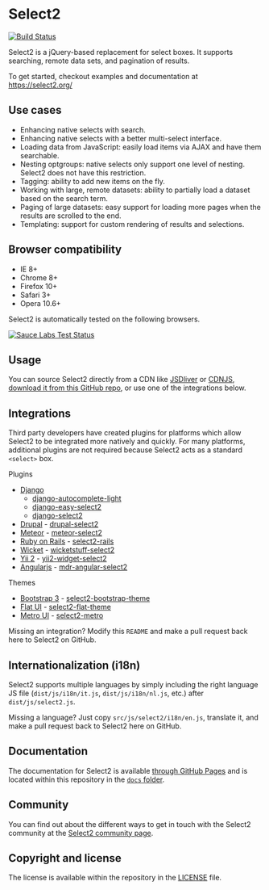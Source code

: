 Select2
=======
[![Build Status][travis-ci-image]][travis-ci-status]

Select2 is a jQuery-based replacement for select boxes. It supports searching,
remote data sets, and pagination of results.

To get started, checkout examples and documentation at
https://select2.org/

Use cases
---------
* Enhancing native selects with search.
* Enhancing native selects with a better multi-select interface.
* Loading data from JavaScript: easily load items via AJAX and have them
  searchable.
* Nesting optgroups: native selects only support one level of nesting. Select2
  does not have this restriction.
* Tagging: ability to add new items on the fly.
* Working with large, remote datasets: ability to partially load a dataset based
  on the search term.
* Paging of large datasets: easy support for loading more pages when the results
  are scrolled to the end.
* Templating: support for custom rendering of results and selections.

Browser compatibility
---------------------
* IE 8+
* Chrome 8+
* Firefox 10+
* Safari 3+
* Opera 10.6+

Select2 is automatically tested on the following browsers.

[![Sauce Labs Test Status][saucelabs-matrix]][saucelabs-status]

Usage
-----
You can source Select2 directly from a CDN like [JSDliver][jsdelivr] or
[CDNJS][cdnjs], [download it from this GitHub repo][releases], or use one of
the integrations below.

Integrations
------------
Third party developers have created plugins for platforms which allow Select2 to be integrated more natively and quickly. For many platforms, additional plugins are not required because Select2 acts as a standard `<select>` box.

Plugins

* [Django]
  - [django-autocomplete-light]
  - [django-easy-select2]
  - [django-select2]
* [Drupal] - [drupal-select2]
* [Meteor] - [meteor-select2]
* [Ruby on Rails][ruby-on-rails] - [select2-rails]
* [Wicket] - [wicketstuff-select2]
* [Yii 2][yii2] - [yii2-widget-select2]
* [Angularjs][angularjs] - [mdr-angular-select2]

Themes

- [Bootstrap 3][bootstrap3] - [select2-bootstrap-theme]
- [Flat UI][flat-ui] - [select2-flat-theme]
- [Metro UI][metro-ui] - [select2-metro]

Missing an integration? Modify this `README` and make a pull request back here to Select2 on GitHub.

Internationalization (i18n)
---------------------------
Select2 supports multiple languages by simply including the right language JS
file (`dist/js/i18n/it.js`, `dist/js/i18n/nl.js`, etc.) after
`dist/js/select2.js`.

Missing a language? Just copy `src/js/select2/i18n/en.js`, translate it, and
make a pull request back to Select2 here on GitHub.

Documentation
-------------
The documentation for Select2 is available
[through GitHub Pages][documentation] and is located within this repository
in the [`docs` folder][documentation-folder].

Community
---------
You can find out about the different ways to get in touch with the Select2
community at the [Select2 community page][community].

Copyright and license
---------------------
The license is available within the repository in the [LICENSE][license] file.

[cdnjs]: http://www.cdnjs.com/libraries/select2
[community]: https://select2.org/getting-help
[documentation]: https://select2.org
[documentation-folder]: https://github.com/select2/select2/tree/master/docs
[freenode]: https://freenode.net/
[jsdelivr]: http://www.jsdelivr.com/#!select2
[license]: LICENSE.md
[releases]: https://github.com/select2/select2/releases
[saucelabs-matrix]: https://saucelabs.com/browser-matrix/select2.svg
[saucelabs-status]: https://saucelabs.com/u/select2
[travis-ci-image]: https://img.shields.io/travis/select2/select2/master.svg
[travis-ci-status]: https://travis-ci.org/select2/select2

[bootstrap3]: https://getbootstrap.com/
[django]: https://www.djangoproject.com/
[django-autocomplete-light]: https://github.com/yourlabs/django-autocomplete-light
[django-easy-select2]: https://github.com/asyncee/django-easy-select2
[django-select2]: https://github.com/applegrew/django-select2
[drupal]: https://www.drupal.org/
[drupal-select2]: https://www.drupal.org/project/select2
[flat-ui]: http://designmodo.github.io/Flat-UI/
[meteor]: https://www.meteor.com/
[meteor-select2]: https://github.com/nate-strauser/meteor-select2
[metro-ui]: http://metroui.org.ua/
[select2-metro]: http://metroui.org.ua/select2.html
[ruby-on-rails]: http://rubyonrails.org/
[select2-bootstrap-theme]: https://github.com/select2/select2-bootstrap-theme
[select2-flat-theme]: https://github.com/techhysahil/select2-Flat_Theme
[select2-rails]: https://github.com/argerim/select2-rails
[vue.js]: http://vuejs.org/
[select2-vue]: http://vuejs.org/examples/select2.html
[wicket]: https://wicket.apache.org/
[wicketstuff-select2]: https://github.com/wicketstuff/core/tree/master/select2-parent
[yii2]: http://www.yiiframework.com/
[yii2-widget-select2]: https://github.com/kartik-v/yii2-widget-select2
[angularjs]: https://angularjs.org/
[mdr-angular-select2]: https://github.com/modulr/mdr-angular-select2

